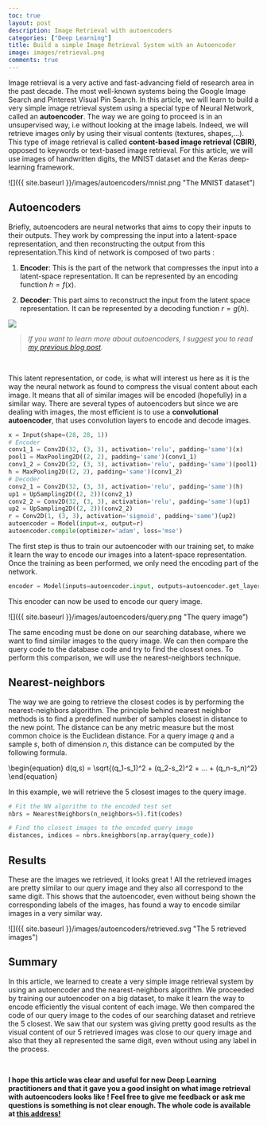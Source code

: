 ```yaml
---
toc: true
layout: post
description: Image Retrieval with autoencoders
categories: ["Deep Learning"]
title: Build a simple Image Retrieval System with an Autoencoder
image: images/retrieval.png
comments: true
---
```



Image retrieval is a very active and fast-advancing field of research area in the past decade. The most well-known systems being the Google Image Search and Pinterest Visual Pin Search. In this article, we will learn to build a very simple image retrieval system using a special type of Neural Network, called an **autoencoder**. The way we are going to proceed is in an unsupervised way, i.e without looking at the image labels. Indeed, we will retrieve images only by using their visual contents (textures, shapes,…). This type of image retrieval is called **content-based image retrieval (CBIR)**, opposed to keywords or text-based image retrieval.
For this article, we will use images of handwritten digits, the MNIST dataset and the Keras deep-learning framework.


![]({{ site.baseurl }}/images/autoencoders/mnist.png "The MNIST dataset")


## Autoencoders

Briefly, autoencoders are neural networks that aims to copy their inputs to their outputs. They work by compressing the input into a latent-space representation, and then reconstructing the output from this representation.This kind of network is composed of two parts :

1. **Encoder**: This is the part of the network that compresses the input into a latent-space representation. It can be represented by an encoding function $h=f(x)$.

2. **Decoder**: This part aims to reconstruct the input from the latent space representation. It can be represented by a decoding function $r=g(h)$.

<img src="{{ site.baseurl }}/images/autoencoders/AE.svg">

<br>

> *If you want to learn more about autoencoders, I suggest you to read [my previous blog post](http://localhost:1313/2018/deepinsideautoencoders/).*

<br>

This latent representation, or code, is what will interest us here as it is the way the neural network as found to compress the visual content about each image. It means that all of similar images will be encoded (hopefully) in a similar way.
There are several types of autoencoders but since we are dealing with images, the most efficient is to use a **convolutional autoencoder**, that uses convolution layers to encode and decode images.

```python
x = Input(shape=(28, 28, 1))
# Encoder
conv1_1 = Conv2D(32, (3, 3), activation='relu', padding='same')(x)
pool1 = MaxPooling2D((2, 2), padding='same')(conv1_1)
conv1_2 = Conv2D(32, (3, 3), activation='relu', padding='same')(pool1)
h = MaxPooling2D((2, 2), padding='same')(conv1_2)
# Decoder
conv2_1 = Conv2D(32, (3, 3), activation='relu', padding='same')(h)
up1 = UpSampling2D((2, 2))(conv2_1)
conv2_2 = Conv2D(32, (3, 3), activation='relu', padding='same')(up1)
up2 = UpSampling2D((2, 2))(conv2_2)
r = Conv2D(1, (3, 3), activation='sigmoid', padding='same')(up2)
autoencoder = Model(input=x, output=r)
autoencoder.compile(optimizer='adam', loss='mse')
```


The first step is thus to train our autoencoder with our training set, to make it learn the way to encode our images into a latent-space representation.
Once the training as been performed, we only need the encoding part of the network.

```python
encoder = Model(inputs=autoencoder.input, outputs=autoencoder.get_layer('encoder').output)
```
This encoder can now be used to encode our query image.

![]({{ site.baseurl }}/images/autoencoders/query.png "The query image")

The same encoding must be done on our searching database, where we want to find similar images to the query image. We can then compare the query code to the database code and try to find the closest ones. To perform this comparison, we will use the nearest-neighbors technique.

## Nearest-neighbors
The way we are going to retrieve the closest codes is by performing the nearest-neighbors algorithm. The principle behind nearest neighbor methods is to find a predefined number of samples closest in distance to the new point. The distance can be any metric measure but the most common choice is the Euclidean distance. For a query image $q$ and a sample $s$, both of dimension $n$, this distance can be computed by the following formula.

\begin{equation} 
d(q,s) = \sqrt{(q_1-s_1)^2 + (q_2-s_2)^2 + ... + (q_n-s_n)^2}
\end{equation}



In this example, we will retrieve the 5 closest images to the query image.

```python
# Fit the NN algorithm to the encoded test set
nbrs = NearestNeighbors(n_neighbors=5).fit(codes)

# Find the closest images to the encoded query image
distances, indices = nbrs.kneighbors(np.array(query_code))
```


## Results
These are the images we retrieved, it looks great ! All the retrieved images are pretty similar to our query image and they also all correspond to the same digit. This shows that the autoencoder, even without being shown the corresponding labels of the images, has found a way to encode similar images in a very similar way.

![]({{ site.baseurl }}/images/autoencoders/retrieved.svg "The 5 retrieved images")

## Summary
In this article, we learned to create a very simple image retrieval system by using an autoencoder and the nearest-neighbors algorithm. We proceeded by training our autoencoder on a big dataset, to make it learn the way to encode efficiently the visual content of each image. We then compared the code of our query image to the codes of our searching dataset and retrieve the 5 closest. We saw that our system was giving pretty good results as the visual content of our 5 retrieved images was close to our query image and also that they all represented the same digit, even without using any label in the process.

<br>

**I hope this article was clear and useful for new Deep Learning practitioners and that it gave you a good insight on what image retrieval with autoencoders looks like ! Feel free to give me feedback or ask me questions is something is not clear enough. The whole code is available at [this address!](https://github.com/nathanhubens/Unsupervised-Image-Retrieval)**

